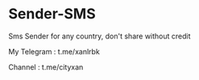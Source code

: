 # Sender-SMS

Sms Sender for any country, don't share without credit 

My Telegram : t.me/xanlrbk

Channel : t.me/cityxan
